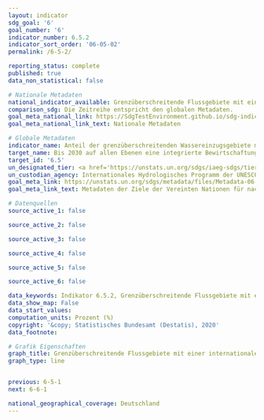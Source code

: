 ```yaml
---
layout: indicator
sdg_goal: '6'
goal_number: '6'
indicator_number: 6.5.2
indicator_sort_order: '06-05-02'
permalink: /6-5-2/

reporting_status: complete
published: true
data_non_statistical: false

# Nationale Metadaten
national_indicator_available: Grenzüberschreitende Flussgebiete mit einer internationalen Wasserkooperation
comparison_sdg: Die Zeitreihe entspricht den globalen Metadaten.
goal_meta_national_link: https://SdgTestEnvironment.github.io/sdg-indicators/public/MetaDe/6.5.2.pdf
goal_meta_national_link_text: Nationale Metadaten

# Globale Metadaten
indicator_name: Anteil der grenzüberschreitenden Wassereinzugsgebiete mit einer operativen Vereinbarung zur Wasserkooperation
target_name: Bis 2030 auf allen Ebenen eine integrierte Bewirtschaftung der Wasserressourcen umsetzen, gegebenenfalls auch mittels grenzüberschreitender Zusammenarbeit
target_id: '6.5'
un_designated_tier: <a href='https://unstats.un.org/sdgs/iaeg-sdgs/tier-classification/' title='Klicken Sie hier um weitere Informationen zur UN-Tier-Klassifikation zu erhalten.'>Tier I</a>
un_custodian_agency: Internationales Hydrologisches Programm der UNESCO (IHP)<br>Wirtschaftskommission für Europa der Vereinten Nationen (UNECE)
goal_meta_link: https://unstats.un.org/sdgs/metadata/files/Metadata-06-05-02.pdf
goal_meta_link_text: Metadaten der Ziele der Vereinten Nationen für nachhaltige Entwicklung

# Datenquellen
source_active_1: false

source_active_2: false

source_active_3: false

source_active_4: false

source_active_5: false

source_active_6: false

data_keywords: Indikator 6.5.2, Grenzüberschreitende Flussgebiete mit einer internationalen Wasserkooperation, Organisation der Vereinten Nationen für Bildung, Wissenschaft und Kultur - Statistische Behörde (UNESCO-UIS), Wirtschaftskommission für Europa der Vereinten Nationen (UNECE)
data_show_map: False
data_start_values: 
computation_units: Prozent (%)
copyright: '&copy; Statistisches Bundesamt (Destatis), 2020'
data_footnote: 

# Grafik Eigenschaften
graph_title: Grenzüberschreitende Flussgebiete mit einer internationalen Wasserkooperation
graph_type: line


previous: 6-5-1
next: 6-6-1

national_geographical_coverage: Deutschland
---
```


<span></span>